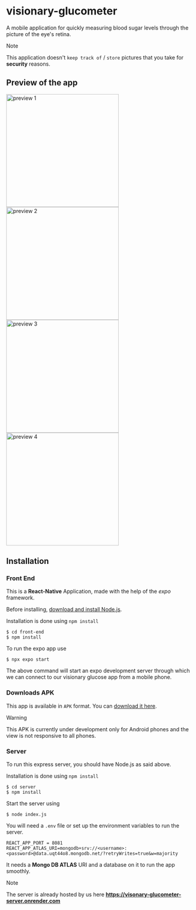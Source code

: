 # visionary-glucometer

A mobile application for quickly measuring blood sugar levels through the picture of the eye's retina.

> [!NOTE]
> This application doesn't `keep track of` / `store` pictures that you take for **security** reasons.

## Preview of the app

<img src="/preview/img1.jpg" alt="preview 1" width="300"/>

<img src="/preview/img4.jpg" alt="preview 2" width="300"/>

<img src="/preview/img2.jpg" alt="preview 3" width="300"/>

<img src="/preview/img3.jpg" alt="preview 4" width="300"/>

## Installation

### Front End 

This is a **React-Native** Application, made with the help of the *expo* framework.

Before installing, [download and install Node.js](https://nodejs.org/en/download/).

Installation is done using `npm install`

```console
$ cd front-end
$ npm install
```

To run the expo app use 

```console
$ npx expo start
```

The above command will start an expo development server through which we can connect to our visionary glucose app from a mobile phone.

### Downloads APK

This app is available in `APK` format. You can [download it here](https://drive.google.com/file/d/1quB_Ji6U5I0M4RKZQFJt5WI2Uf5_jEFs/view?usp=drive_link).

> [!WARNING]
> This APK is currently under development only for Android phones and the view is not responsive to all phones.

### Server

To run this express server, you should have Node.js as said above.

Installation is done using `npm install`

```console
$ cd server
$ npm install
```
Start the server using 

```console
$ node index.js
```

You will need a `.env` file or set up the environment variables to run the server.

```.env [.env]
REACT_APP_PORT = 8081
REACT_APP_ATLAS_URI=mongodb+srv://<username>:<password>@data.uqt44o8.mongodb.net/?retryWrites=true&w=majority
```

It needs a **Mongo DB ATLAS** URI and a database on it to run the app smoothly.

> [!NOTE]
> The server is already hosted by us here **https://visonary-glucometer-server.onrender.com**
